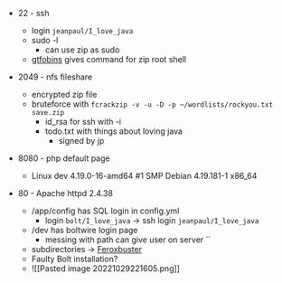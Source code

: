 - 22 - ssh
	- login `jeanpaul/I_love_java`
	- sudo -l
		- can use zip as sudo
	- [gtfobins](https://gtfobins.github.io) gives command for zip root shell

- 2049 - nfs fileshare
	- encrypted zip file
	- bruteforce with `fcrackzip -v -u -D -p ~/wordlists/rockyou.txt save.zip`
		- id_rsa for ssh with -i
		- todo.txt with things about loving java
			- signed by jp

- 8080 - php default page
	- Linux dev 4.19.0-16-amd64 #1 SMP Debian 4.19.181-1 x86_64

- 80 - Apache httpd 2.4.38 
	- /app/config has SQL login in config.yml
		- login `bolt/I_love_java` -> ssh login `jeanpaul/I_love_java`
	- /dev has boltwire login page
		- messing with path can give user on server ``
	- subdirectories -> [Feroxbuster](./Feroxbuster)
	- Faulty Bolt installation?
	- ![[Pasted image 20221029221605.png]]